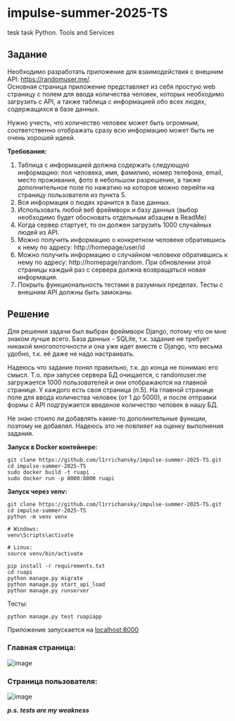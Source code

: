 # impulse-summer-2025-TS
tesk task Python. Tools and Services

## Задание 
  
Необходимо разработать приложение для взаимодействия с внешним API: https://randomuser.me/.  
Основная страница приложение представляет из себя простую web страницу с полем для ввода количества человек, которых необходимо загрузить с API, а также таблица с информацией обо всех людях, содержащихся в базе данных.  
  
Нужно учесть, что количество человек может быть огромным, соответственно отображать сразу всю информацию может быть не очень хорошей идеей.  
  
**Требования:**  
1) Таблица с информацией должна содержать следующую информацию: пол человека, имя, фамилию, номер телефона, email, место проживания, фото в небольшом разрешении, а также дополнительное поле по нажатию на которое можно перейти на страницу пользователя из пункта 5.  
2) Вся информация о людях хранится в базе данных.  
3) Использовать любой веб фреймворк и базу данных (выбор необходимо будет обосновать отдельным абзацем в ReadMe)  
4) Когда сервер стартует, то он должен загрузить 1000 случайных людей из API.  
5) Можно получить информацию о конкретном человеке обратившись к нему по адресу: http://homepage/user/id  
6) Можно получить информацию о случайном человеке обратившись к нему по адресу: http://homepage/random. При обновлении этой страницы каждый раз с сервера должна возвращаться новая информация.  
7) Покрыть функциональность тестами в разумных пределах. Тесты с внешним API должны быть замоканы.  

## Решение

Для решения задачи был выбран фреймворк Django, потому что он мне знаком лучше всего. База данных - SQLite, т.к. задание не требует никакой многопоточности и она уже идет вместе с Django, что весьма удобно, т.к. её даже не надо настраивать.

Надеюсь что задание понял правильно, т.к. до конца не понимаю его смысл. Т.о. при запуске сервера БД очищается, с randomuser.me загружается 1000 пользователей и они отображаются на главной странице. У каждого есть своя страница (п.5). На главной странице поле для ввода количества человек (от 1 до 5000), и после отправки формы с API подгружается введеное количество человек в нашу БД.

Не знаю стоило ли добавлять какие-то дополнительные функции, поэтому не добавлял. Надеюсь это не повлияет на оценку выполнения задания.

**Запуск в Docker контейнере:** 

```
git clone https://github.com/l1rrichansky/impulse-summer-2025-TS.git
cd impulse-summer-2025-TS
sudo docker build -t ruapi .
sudo docker run -p 8000:8000 ruapi
```

**Запуск через venv:**

```
git clone https://github.com/l1rrichansky/impulse-summer-2025-TS.git
cd impulse-summer-2025-TS
python -m venv venv

# Windows:
venv\Scripts\activate

# Linux:
source venv/bin/activate

pip install -r requirements.txt
cd ruapi
python manage.py migrate
python manage.py start_api_load
python manage.py runserver
```

Тесты:

`python manage.py test ruapiapp`


Приложение запускается на [localhost:8000](http://127.0.0.1:8000)

### Главная страница:

![image](https://github.com/user-attachments/assets/9eb91a0f-4693-4c94-a525-73c3af058ad1)

### Страница пользователя:

![image](https://github.com/user-attachments/assets/4b584bb1-cb05-4a90-8209-8e65c09fcc9b)

***p.s. tests are my weakness***
